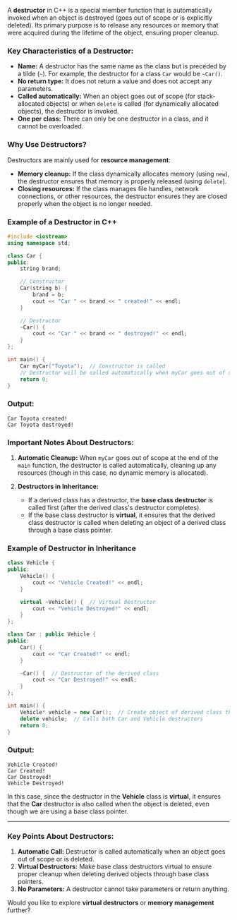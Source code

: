 A **destructor** in C++ is a special member function that is automatically invoked when an object is destroyed (goes out of scope or is explicitly deleted). Its primary purpose is to release any resources or memory that were acquired during the lifetime of the object, ensuring proper cleanup.

### **Key Characteristics of a Destructor:**

- **Name:** A destructor has the same name as the class but is preceded by a tilde (`~`). For example, the destructor for a class `Car` would be `~Car()`.
- **No return type:** It does not return a value and does not accept any parameters.
- **Called automatically:** When an object goes out of scope (for stack-allocated objects) or when `delete` is called (for dynamically allocated objects), the destructor is invoked.
- **One per class:** There can only be one destructor in a class, and it cannot be overloaded.

### **Why Use Destructors?**

Destructors are mainly used for **resource management**:

- **Memory cleanup:** If the class dynamically allocates memory (using `new`), the destructor ensures that memory is properly released (using `delete`).
- **Closing resources:** If the class manages file handles, network connections, or other resources, the destructor ensures they are closed properly when the object is no longer needed.

### **Example of a Destructor in C++**

```cpp
#include <iostream>
using namespace std;

class Car {
public:
    string brand;

    // Constructor
    Car(string b) {
        brand = b;
        cout << "Car " << brand << " created!" << endl;
    }

    // Destructor
    ~Car() {
        cout << "Car " << brand << " destroyed!" << endl;
    }
};

int main() {
    Car myCar("Toyota");  // Constructor is called
    // Destructor will be called automatically when myCar goes out of scope
    return 0;
}
```

### **Output:**

```
Car Toyota created!
Car Toyota destroyed!
```

### **Important Notes About Destructors:**

1. **Automatic Cleanup:** When `myCar` goes out of scope at the end of the `main` function, the destructor is called automatically, cleaning up any resources (though in this case, no dynamic memory is allocated).
    
2. **Destructors in Inheritance:**
    
    - If a derived class has a destructor, the **base class destructor** is called first (after the derived class's destructor completes).
    - If the base class destructor is **virtual**, it ensures that the derived class destructor is called when deleting an object of a derived class through a base class pointer.

### **Example of Destructor in Inheritance**

```cpp
class Vehicle {
public:
    Vehicle() {
        cout << "Vehicle Created!" << endl;
    }

    virtual ~Vehicle() {  // Virtual Destructor
        cout << "Vehicle Destroyed!" << endl;
    }
};

class Car : public Vehicle {
public:
    Car() {
        cout << "Car Created!" << endl;
    }

    ~Car() {  // Destructor of the derived class
        cout << "Car Destroyed!" << endl;
    }
};

int main() {
    Vehicle* vehicle = new Car();  // Create object of derived class through base pointer
    delete vehicle;  // Calls both Car and Vehicle destructors
    return 0;
}
```

### **Output:**

```
Vehicle Created!
Car Created!
Car Destroyed!
Vehicle Destroyed!
```

In this case, since the destructor in the **Vehicle** class is **virtual**, it ensures that the **Car** destructor is also called when the object is deleted, even though we are using a base class pointer.

---

### **Key Points About Destructors:**

1. **Automatic Call:** Destructor is called automatically when an object goes out of scope or is deleted.
2. **Virtual Destructors:** Make base class destructors virtual to ensure proper cleanup when deleting derived objects through base class pointers.
3. **No Parameters:** A destructor cannot take parameters or return anything.

Would you like to explore **virtual destructors** or **memory management** further?